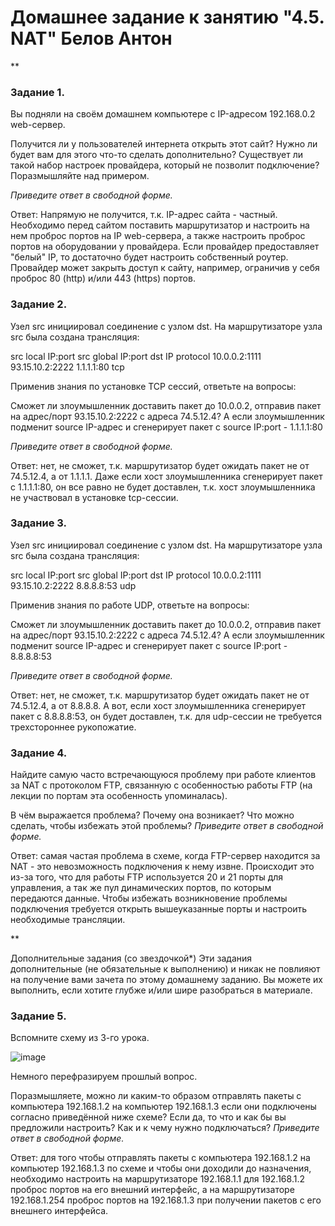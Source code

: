 # Домашнее задание к занятию "4.5. NAT" Белов Антон
**

### Задание 1.
Вы подняли на своём домашнем компьютере с IP-адресом 192.168.0.2 web-сервер.

Получится ли у пользователей интернета открыть этот сайт?
Нужно ли будет вам для этого что-то сделать дополнительно?
Существует ли такой набор настроек провайдера, который не позволит подключение?
Поразмышляйте над примером.

*Приведите ответ в свободной форме.*

Ответ: Напрямую не получится, т.к. IP-адрес сайта - частный. Необходимо перед сайтом поставить маршрутизатор и настроить на нем проброс портов на IP web-сервера, а также настроить проброс портов на оборудовании у провайдера. Если провайдер предоставляет "белый" IP, то достаточно будет настроить собственный роутер. Провайдер может закрыть доступ к сайту, например, ограничив у себя проброс 80 (http) и/или 443 (https) портов.

### Задание 2.
Узел src инициировал соединение с узлом dst.
На маршрутизаторе узла src была создана трансляция:

src local IP:port	src global IP:port	dst IP	protocol
10.0.0.2:1111	93.15.10.2:2222	1.1.1.1:80	tcp

Применив знания по установке TCP сессий, ответьте на вопросы:

Сможет ли злоумышленник доставить пакет до 10.0.0.2, отправив пакет на адрес/порт 93.15.10.2:2222 с адреса 74.5.12.4?
А если злоумышленник подменит source IP-адрес и сгенерирует пакет с source IP:port - 1.1.1.1:80

*Приведите ответ в свободной форме.*

Ответ: нет, не сможет, т.к. маршрутизатор будет ожидать пакет не от 74.5.12.4, а от 1.1.1.1. Даже если хост злоумышленника сгенерирует пакет с 1.1.1.1:80, он все равно не будет доставлен, т.к. хост злоумышленника не участвовал в установке tcp-сессии.

### Задание 3.
Узел src инициировал соединение с узлом dst.
На маршрутизаторе узла src была создана трансляция:

src local IP:port	src global IP:port	dst IP	protocol
10.0.0.2:1111	93.15.10.2:2222	8.8.8.8:53	udp

Применив знания по работе UDP, ответьте на вопросы:

Сможет ли злоумышленник доставить пакет до 10.0.0.2, отправив пакет на адрес/порт 93.15.10.2:2222 с адреса 74.5.12.4?
А если злоумышленник подменит source IP-адрес и сгенерирует пакет с source IP:port - 8.8.8.8:53

*Приведите ответ в свободной форме.*

Ответ: нет, не сможет, т.к. маршрутизатор будет ожидать пакет не от 74.5.12.4, а от 8.8.8.8. А вот, если хост злоумышленника сгенерирует пакет с 8.8.8.8:53, он будет доставлен, т.к. для udp-сессии не требуется трехстороннее рукопожатие.

### Задание 4.
Найдите самую часто встречающуюся проблему при работе клиентов за NAT с протоколом FTP, связанную с особенностью работы FTP (на лекции по портам эта особенность упоминалась).

В чём выражается проблема?
Почему она возникает?
Что можно сделать, чтобы избежать этой проблемы?
*Приведите ответ в свободной форме.*

Ответ: самая частая проблема в схеме, когда FTP-сервер находится за NAT - это невозможность подключения к нему извне. Происходит это из-за того, что для работы FTP используется 20 и 21 порты для управления, а так же пул динамических портов, по которым передаются данные. Чтобы избежать возникновение проблемы подключения требуется открыть вышеуказанные порты и настроить необходимые трансляции. 

**

Дополнительные задания (со звездочкой*)
Эти задания дополнительные (не обязательные к выполнению) и никак не повлияют на получение вами зачета по этому домашнему заданию. Вы можете их выполнить, если хотите глубже и/или шире разобраться в материале.

### Задание 5.
Вспомните схему из 3-го урока.

![image](https://user-images.githubusercontent.com/107868869/191015019-e6a6f32b-6843-4cfb-a675-162c0b489a5d.png)

Немного перефразируем прошлый вопрос.

Поразмышляете, можно ли каким-то образом отправлять пакеты с компьютера 192.168.1.2 на компьютер 192.168.1.3 если они подключены согласно приведённой ниже схеме?
Если да, то что и как бы вы предложили настроить? Как и к чему нужно подключаться?
*Приведите ответ в свободной форме.*

Ответ: для того чтобы отправлять пакеты с компьютера 192.168.1.2 на компьютер 192.168.1.3 по схеме и чтобы они доходили до назначения, необходимо настроить на маршрутизаторе 192.168.1.1 для 192.168.1.2 проброс портов на его внешний интерфейс, а на маршрутизаторе 192.168.1.254 проброс портов на 192.168.1.3 при получении пакетов с его внешнего интерфейса.
